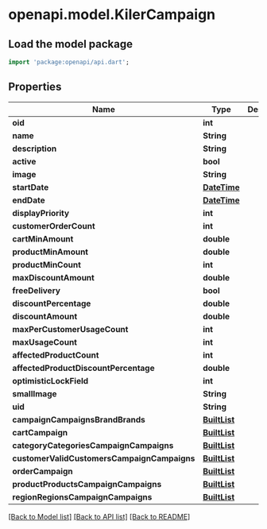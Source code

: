 # openapi.model.KilerCampaign

## Load the model package
```dart
import 'package:openapi/api.dart';
```

## Properties
Name | Type | Description | Notes
------------ | ------------- | ------------- | -------------
**oid** | **int** |  | [optional] 
**name** | **String** |  | [optional] 
**description** | **String** |  | [optional] 
**active** | **bool** |  | [optional] 
**image** | **String** |  | [optional] 
**startDate** | [**DateTime**](DateTime.md) |  | [optional] 
**endDate** | [**DateTime**](DateTime.md) |  | [optional] 
**displayPriority** | **int** |  | [optional] 
**customerOrderCount** | **int** |  | [optional] 
**cartMinAmount** | **double** |  | [optional] 
**productMinAmount** | **double** |  | [optional] 
**productMinCount** | **int** |  | [optional] 
**maxDiscountAmount** | **double** |  | [optional] 
**freeDelivery** | **bool** |  | [optional] 
**discountPercentage** | **double** |  | [optional] 
**discountAmount** | **double** |  | [optional] 
**maxPerCustomerUsageCount** | **int** |  | [optional] 
**maxUsageCount** | **int** |  | [optional] 
**affectedProductCount** | **int** |  | [optional] 
**affectedProductDiscountPercentage** | **double** |  | [optional] 
**optimisticLockField** | **int** |  | [optional] 
**smallImage** | **String** |  | [optional] 
**uid** | **String** |  | [optional] 
**campaignCampaignsBrandBrands** | [**BuiltList<KilerCampaignCampaignsBrandBrands>**](KilerCampaignCampaignsBrandBrands.md) |  | [optional] 
**cartCampaign** | [**BuiltList<KilerCartCampaign>**](KilerCartCampaign.md) |  | [optional] 
**categoryCategoriesCampaignCampaigns** | [**BuiltList<KilerCategoryCategoriesCampaignCampaigns>**](KilerCategoryCategoriesCampaignCampaigns.md) |  | [optional] 
**customerValidCustomersCampaignCampaigns** | [**BuiltList<KilerCustomerValidCustomersCampaignCampaigns>**](KilerCustomerValidCustomersCampaignCampaigns.md) |  | [optional] 
**orderCampaign** | [**BuiltList<KilerOrderCampaign>**](KilerOrderCampaign.md) |  | [optional] 
**productProductsCampaignCampaigns** | [**BuiltList<KilerProductProductsCampaignCampaigns>**](KilerProductProductsCampaignCampaigns.md) |  | [optional] 
**regionRegionsCampaignCampaigns** | [**BuiltList<KilerRegionRegionsCampaignCampaigns>**](KilerRegionRegionsCampaignCampaigns.md) |  | [optional] 

[[Back to Model list]](../README.md#documentation-for-models) [[Back to API list]](../README.md#documentation-for-api-endpoints) [[Back to README]](../README.md)


